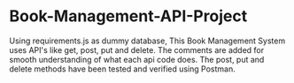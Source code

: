 # Book-Management-API-Project
Using requirements.js as dummy database, This Book Management System uses API's like get, post, put and delete.
The comments are added for smooth understanding of what each api code does. The post, put and delete methods have been tested and verified using Postman.
